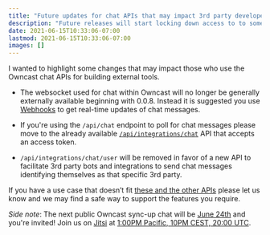 ```yaml
---
title: "Future updates for chat APIs that may impact 3rd party developers"
description: "Future releases will start locking down access to to some APIs."
date: 2021-06-15T10:33:06-07:00
lastmod: 2021-06-15T10:33:06-07:00
images: []
---
```


I wanted to highlight some changes that may impact those who use the Owncast chat APIs for building external tools.

- The websocket used for chat within Owncast will no longer be generally externally available beginning with 0.0.8. Instead it is suggested you use [Webhooks](https://owncast.online/thirdparty/webhooks/) to get real-time updates of chat messages.

- If you're using the `/api/chat` endpoint to poll for chat messages please move to the already available [`/api/integrations/chat`](https://owncast.online/thirdparty/apis/) API that accepts an access token.

- `/api/integrations/chat/user` will be removed in favor of a new API to facilitate 3rd party bots and integrations to send chat messages identifying themselves as that specific 3rd party.

If you have a use case that doesn’t fit [these and the other APIs](https://owncast.online/thirdparty/) please let us know and we may find a safe way to support the features you require.

_Side note_: The next public Owncast sync-up chat will be [June 24th](https://www.timeanddate.com/worldclock/converter.html?iso=20210624T200000&p1=224&p2=1440&p3=tz_et&p4=tz_cest) and you're invited! Join us on [Jitsi](https://meet.jit.si/owncast-discovery-meeting) at [1:00PM Pacific, 10PM CEST, 20:00 UTC](https://www.timeanddate.com/worldclock/converter.html?iso=20210624T200000&p1=224&p2=1440&p3=tz_et&p4=tz_cest).
